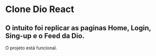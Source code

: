 # Clone Dio React
## O intuito foi replicar as paginas Home, Login, Sing-up e o Feed da Dio.
O projeto está funcional.
